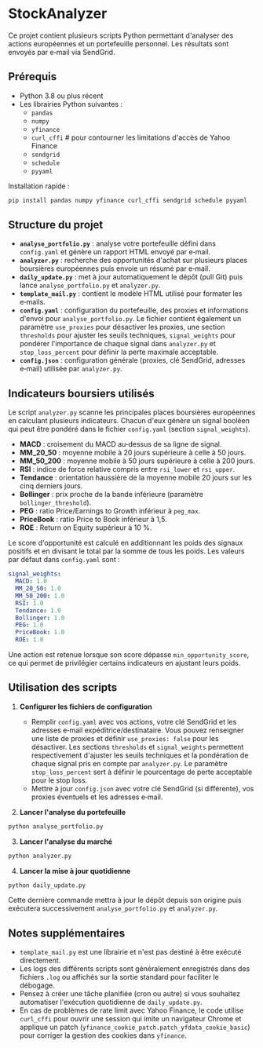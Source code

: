 # StockAnalyzer

Ce projet contient plusieurs scripts Python permettant d'analyser des actions européennes et un portefeuille personnel. Les résultats sont envoyés par e‑mail via SendGrid.

## Prérequis

- Python 3.8 ou plus récent
- Les librairies Python suivantes :
  - `pandas`
  - `numpy`
  - `yfinance`
  - `curl_cffi`  # pour contourner les limitations d'accès de Yahoo Finance
  - `sendgrid`
  - `schedule`
  - `pyyaml`

Installation rapide :

```bash
pip install pandas numpy yfinance curl_cffi sendgrid schedule pyyaml
```

## Structure du projet

- **`analyse_portfolio.py`** : analyse votre portefeuille défini dans `config.yaml` et génère un rapport HTML envoyé par e‑mail.
- **`analyzer.py`** : recherche des opportunités d'achat sur plusieurs places boursières européennes puis envoie un résumé par e‑mail.
- **`daily_update.py`** : met à jour automatiquement le dépôt (pull Git) puis lance `analyse_portfolio.py` et `analyzer.py`.
- **`template_mail.py`** : contient le modèle HTML utilisé pour formater les e‑mails.
- **`config.yaml`** : configuration du portefeuille, des proxies et informations d'envoi pour `analyse_portfolio.py`. Le fichier contient également un paramètre `use_proxies` pour désactiver les proxies, une section `thresholds` pour ajuster les seuils techniques, `signal_weights` pour pondérer l'importance de chaque signal dans `analyzer.py` et `stop_loss_percent` pour définir la perte maximale acceptable.
- **`config.json`** : configuration générale (proxies, clé SendGrid, adresses e‑mail) utilisée par `analyzer.py`.

## Indicateurs boursiers utilisés

Le script `analyzer.py` scanne les principales places boursières européennes en
calculant plusieurs indicateurs. Chacun d'eux génère un signal booléen qui peut
être pondéré dans le fichier `config.yaml` (section `signal_weights`).

- **MACD** : croisement du MACD au‑dessus de sa ligne de signal.
- **MM_20_50** : moyenne mobile à 20 jours supérieure à celle à 50 jours.
- **MM_50_200** : moyenne mobile à 50 jours supérieure à celle à 200 jours.
- **RSI** : indice de force relative compris entre `rsi_lower` et `rsi_upper`.
- **Tendance** : orientation haussière de la moyenne mobile 20 jours sur les
  cinq derniers jours.
- **Bollinger** : prix proche de la bande inférieure (paramètre
  `bollinger_threshold`).
- **PEG** : ratio Price/Earnings to Growth inférieur à `peg_max`.
- **PriceBook** : ratio Price to Book inférieur à 1,5.
- **ROE** : Return on Equity supérieur à 10 %.

Le score d'opportunité est calculé en additionnant les poids des signaux positifs
et en divisant le total par la somme de tous les poids. Les valeurs par défaut
dans `config.yaml` sont :

```yaml
signal_weights:
  MACD: 1.0
  MM_20_50: 1.0
  MM_50_200: 1.0
  RSI: 1.0
  Tendance: 1.0
  Bollinger: 1.0
  PEG: 1.0
  PriceBook: 1.0
  ROE: 1.0
```

Une action est retenue lorsque son score dépasse `min_opportunity_score`, ce qui
permet de privilégier certains indicateurs en ajustant leurs poids.

## Utilisation des scripts

1. **Configurer les fichiers de configuration**
   - Remplir `config.yaml` avec vos actions, votre clé SendGrid et les adresses e‑mail expéditrice/destinataire. Vous pouvez renseigner une liste de proxies et définir `use_proxies: false` pour les désactiver. Les sections `thresholds` et `signal_weights` permettent respectivement d'ajuster les seuils techniques et la pondération de chaque signal pris en compte par `analyzer.py`. Le paramètre `stop_loss_percent` sert à définir le pourcentage de perte acceptable pour le stop loss.
   - Mettre à jour `config.json` avec votre clé SendGrid (si différente), vos proxies éventuels et les adresses e‑mail.

2. **Lancer l'analyse du portefeuille**

```bash
python analyse_portfolio.py
```

3. **Lancer l'analyse du marché**

```bash
python analyzer.py
```

4. **Lancer la mise à jour quotidienne**

```bash
python daily_update.py
```

Cette dernière commande mettra à jour le dépôt depuis son origine puis exécutera successivement `analyse_portfolio.py` et `analyzer.py`.

## Notes supplémentaires

- `template_mail.py` est une librairie et n'est pas destiné à être exécuté directement.
- Les logs des différents scripts sont généralement enregistrés dans des fichiers `.log` ou affichés sur la sortie standard pour faciliter le débogage.
- Pensez à créer une tâche planifiée (cron ou autre) si vous souhaitez automatiser l'exécution quotidienne de `daily_update.py`.
- En cas de problèmes de rate limit avec Yahoo Finance, le code utilise
  `curl_cffi` pour ouvrir une session qui imite un navigateur Chrome et applique
  un patch (`yfinance_cookie_patch.patch_yfdata_cookie_basic`) pour corriger la
  gestion des cookies dans `yfinance`.

